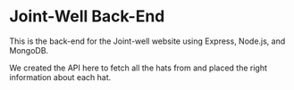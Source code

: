 # Joint-Well Back-End

This is the back-end for the Joint-well website using Express, Node.js, and MongoDB.

We created the API here to fetch all the hats from and placed the right information about each hat.
